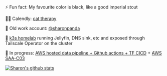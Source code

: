 ⚡ Fun fact: My favourite color is black, like a good imperial stout

🐱‍💻 Calendly: [cat therapy](https://calendly.com/sharonwoo)

🤔 Old work account: [@sharonpanda](https://github.com/sharonpanda)

🌱 [k3s homelab](https://github.com/serversandbox) running Jellyfin, DNS sink, etc and exposed through Tailscale Operator on the cluster

🔭 In progress: [AWS hosted data pipeline + Github actions + TF CICD](https://github.com/users/sharonwoo/projects/3) + [AWS SAA-C03](https://github.com/sharonwoo/aws-saa-c03-2025)

[![Sharon's github stats](https://github-readme-stats.vercel.app/api?username=sharonwoo&count_private=true&show_icons=true&theme=transparent&rank_icon=percentile)](https://github.com/anuraghazra/github-readme-stats)

<div data-iframe-width="150" data-iframe-height="270" data-share-badge-id="99f61cd2-0602-4343-b407-f1384521147c" data-share-badge-host="https://www.credly.com"></div><script type="text/javascript" async src="//cdn.credly.com/assets/utilities/embed.js"></script>

<!--
**sharonwoo/sharonwoo** is a ✨ _special_ ✨ repository because its `README.md` (this file) appears on your GitHub profile.

Here are some ideas to get you started:

- 🔭 I’m currently working on ...
- 🌱 I’m currently learning ...
- 👯 I’m looking to collaborate on ...
- 🤔 I’m looking for help with ...
- 💬 Ask me about ...
- 📫 How to reach me: ...
- 😄 Pronouns: ...
- ⚡ Fun fact: ...
-->
